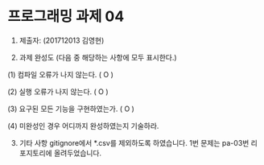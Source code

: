 ﻿# 프로그래밍 과제 04

1. 제출자:   (201712013 김영현)

2. 과제 완성도 (다음 중 해당하는 사항에 모두 표시한다.)

(1) 컴파일 오류가 나지 않는다. ( O )

(2) 실행 오류가 나지 않는다. ( O )

(3) 요구된 모든 기능을 구현하였는가. ( O )

(4) 미완성인 경우 어디까지 완성하였는지 기술하라.

3. 기타 사항 
gitignore에서 *.csv를 제외하도록 하였습니다.
1번 문제는 pa-03번 리포지토리에 올려두었습니다.